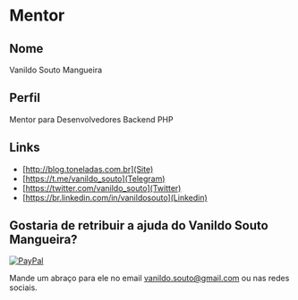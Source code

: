 # Mentor

## Nome

Vanildo Souto Mangueira

## Perfil

Mentor para Desenvolvedores  Backend PHP

## Links

* [http://blog.toneladas.com.br](Site)
* [https://t.me/vanildo_souto](Telegram)
* [https://twitter.com/vanildo_souto](Twitter)
* [https://br.linkedin.com/in/vanildosouto](Linkedin)

## Gostaria de retribuir a ajuda do Vanildo Souto Mangueira?

[![PayPal](https://www.paypalobjects.com/pt_BR/i/btn/btn_donate_LG.gif)](https://www.paypal.com/cgi-bin/webscr?cmd=_donations&business=9LJ6WGLBDQKGJ&lc=BR&item_name=Vanildo&currency_code=BRL&bn=PP-DonationsBF:btn_donate_SM.gif:NonHosted)

Mande um abraço para ele no email vanildo.souto@gmail.com ou nas redes sociais.
